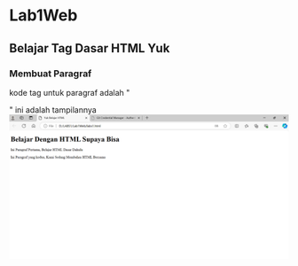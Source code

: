 # Lab1Web
## Belajar Tag Dasar HTML Yuk

### Membuat Paragraf 
kode tag untuk paragraf adalah "<p>"
ini adalah tampilannya 
![Gambar 1](screenshot/ss1.png)